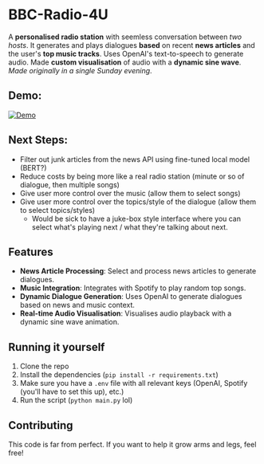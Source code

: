 # BBC-Radio-4U

A **personalised radio station** with seemless conversation between _two hosts_. It generates and plays dialogues **based** on recent **news articles** and the user's **top music tracks**.
Uses OpenAI's text-to-speech to generate audio. Made **custom visualisation** of audio with a **dynamic sine wave**. 
_Made originally in a single Sunday evening_.

## Demo:

[![Demo](https://img.youtube.com/vi/E8vLzDipnew/0.jpg)](https://www.youtube.com/watch?v=E8vLzDipnew)

## Next Steps:
- Filter out junk articles from the news API using fine-tuned local model (BERT?)
- Reduce costs by being more like a real radio station (minute or so of dialogue, then multiple songs)
- Give user more control over the music (allow them to select songs)
- Give user more control over the topics/style of the dialogue (allow them to select topics/styles)
  - Would be sick to have a juke-box style interface where you can select what's playing next / what they're talking about next.

## Features

- **News Article Processing**: Select and process news articles to generate dialogues.
- **Music Integration**: Integrates with Spotify to play random top songs.
- **Dynamic Dialogue Generation**: Uses OpenAI to generate dialogues based on news and music context.
- **Real-time Audio Visualisation**: Visualises audio playback with a dynamic sine wave animation.

## Running it yourself

1. Clone the repo
2. Install the dependencies (`pip install -r requirements.txt`)
3. Make sure you have a `.env` file with all relevant keys (OpenAI, Spotify (you'll have to set this up), etc.)
4. Run the script (`python main.py` lol)

## Contributing

This code is far from perfect. If you want to help it grow arms and legs, feel free!
